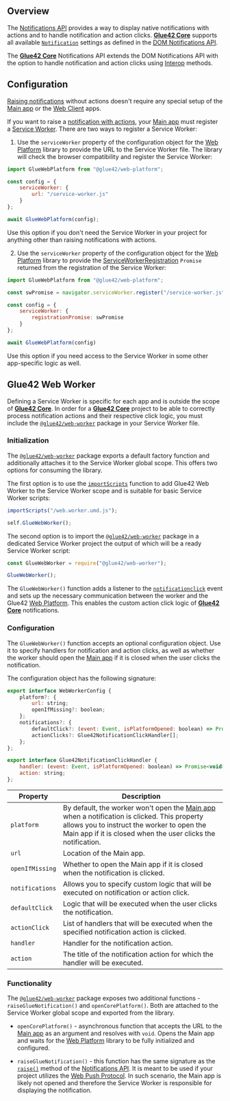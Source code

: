 ## Overview

The [Notifications API](../../../reference/core/latest/notifications/index.html) provides a way to display native notifications with actions and to handle notification and action clicks. [**Glue42 Core**](https://glue42.com/core/) supports all available [`Notification`](https://developer.mozilla.org/en-US/docs/Web/API/Notification) settings as defined in the [DOM Notifications API](https://developer.mozilla.org/en-US/docs/Web/API/Notifications_API).

The [**Glue42 Core**](https://glue42.com/core/) Notifications API extends the DOM Notifications API with the option to handle notification and action clicks using [Interop](../../data-sharing-between-apps/interop/index.html#overview) methods.

## Configuration

[Raising notifications](../notifications-api/index.html#raising_notifications) without actions doesn't require any special setup of the [Main app](../../../developers/core-concepts/web-platform/overview/index.html) or the [Web Client](../../../developers/core-concepts/web-client/overview/index.html) apps.

If you want to raise a [notification with actions](../notifications-api/index.html#notification_actions), your [Main app](../../../developers/core-concepts/web-platform/overview/index.html) must register a [Service Worker](https://developer.mozilla.org/en-US/docs/Web/API/Service_Worker_API). There are two ways to register a Service Worker:

1. Use the `serviceWorker` property of the configuration object for the [Web Platform](https://www.npmjs.com/package/@glue42/web-platform) library to provide the URL to the Service Worker file. The library will check the browser compatibility and register the Service Worker:

```javascript
import GlueWebPlatform from "@glue42/web-platform";

const config = {
    serviceWorker: {
        url: "/service-worker.js"
    }
};

await GlueWebPlatform(config);
```

Use this option if you don't need the Service Worker in your project for anything other than raising notifications with actions.

2. Use the `serviceWorker` property of the configuration object for the [Web Platform](https://www.npmjs.com/package/@glue42/web-platform) library to provide the [ServiceWorkerRegistration](https://developer.mozilla.org/en-US/docs/Web/API/ServiceWorkerRegistration) `Promise` returned from the registration of the Service Worker:

```javascript
import GlueWebPlatform from "@glue42/web-platform";

const swPromise = navigator.serviceWorker.register("/service-worker.js");

const config = {
    serviceWorker: {
        registrationPromise: swPromise
    }
};

await GlueWebPlatform(config)
```

Use this option if you need access to the Service Worker in some other app-specific logic as well.

## Glue42 Web Worker

Defining a Service Worker is specific for each app and is outside the scope of [**Glue42 Core**](https://glue42.com/core/). In order for a [**Glue42 Core**](https://glue42.com/core/) project to be able to correctly process notification actions and their respective click logic, you must include the [`@glue42/web-worker`](https://www.npmjs.com/package/@glue42/web-worker) package in your Service Worker file.

### Initialization

The [`@glue42/web-worker`](https://www.npmjs.com/package/@glue42/web-worker) package exports a default factory function and additionally attaches it to the Service Worker global scope. This offers two options for consuming the library.

The first option is to use the [`importScripts`](https://developer.mozilla.org/en-US/docs/Web/API/WorkerGlobalScope/importScripts) function to add Glue42 Web Worker to the Service Worker scope and is suitable for basic Service Worker scripts:

```javascript
importScripts("/web.worker.umd.js");

self.GlueWebWorker();
```

The second option is to import the [`@glue42/web-worker`](https://www.npmjs.com/package/@glue42/web-worker) package in a dedicated Service Worker project the output of which will be a ready Service Worker script:

```javascript
const GlueWebWorker = require("@glue42/web-worker");

GlueWebWorker();
```

The `GlueWebWorker()` function adds a listener to the [`notificationclick`](https://developer.mozilla.org/en-US/docs/Web/API/ServiceWorkerGlobalScope/notificationclick_event) event and sets up the necessary communication between the worker and the Glue42 [Web Platform](https://www.npmjs.com/package/@glue42/web-platform). This enables the custom action click logic of [**Glue42 Core**](https://glue42.com/core/) notifications.

### Configuration

The `GlueWebWorker()` function accepts an optional configuration object. Use it to specify handlers for notification and action clicks, as well as whether the worker should open the [Main app](../../../developers/core-concepts/web-platform/overview/index.html) if it is closed when the user clicks the notification.

The configuration object has the following signature:

```javascript
export interface WebWorkerConfig {
    platform?: {
        url: string;
        openIfMissing?: boolean;
    };
    notifications?: {
        defaultClick?: (event: Event, isPlatformOpened: boolean) => Promise<void>;
        actionClicks?: Glue42NotificationClickHandler[];
    };
};

export interface Glue42NotificationClickHandler {
    handler: (event: Event, isPlatformOpened: boolean) => Promise<void>;
    action: string;
};
```

| Property | Description |
|----------|-------------|
| `platform` | By default, the worker won't open the [Main app](../../../developers/core-concepts/web-platform/overview/index.html) when a notification is clicked. This property allows you to instruct the worker to open the Main app if it is closed when the user clicks the notification. |
| `url` | Location of the Main app. |
| `openIfMissing` | Whether to open the Main app if it is closed when the notification is clicked. |
| `notifications` | Allows you to specify custom logic that will be executed on notification or action click. |
| `defaultClick` | Logic that will be executed when the user clicks the notification. |
| `actionClick` | List of handlers that will be executed when the specified notification action is clicked. |
| `handler` | Handler for the notification action. |
| `action` | The title of the notification action for which the handler will be executed. |

### Functionality

The [`@glue42/web-worker`](https://www.npmjs.com/package/@glue42/web-worker) package exposes two additional functions - `raiseGlueNotification()` and `openCorePlatform()`. Both are attached to the Service Worker global scope and exported from the library.

- `openCorePlatform()` - asynchronous function that accepts the URL to the [Main app](../../../developers/core-concepts/web-platform/overview/index.html) as an argument and resolves with `void`. Opens the Main app and waits for the [Web Platform](https://www.npmjs.com/package/@glue42/web-platform) library to be fully initialized and configured.

- `raiseGlueNotification()` - this function has the same signature as the [`raise()`](../../../reference/core/latest/notifications/index.html#API-raise) method of the [Notifications API](../notifications-api/index.html). It is meant to be used if your project utilizes the [Web Push Protocol](https://www.w3.org/TR/push-api/). In such scenario, the Main app is likely not opened and therefore the Service Worker is responsible for displaying the notification.